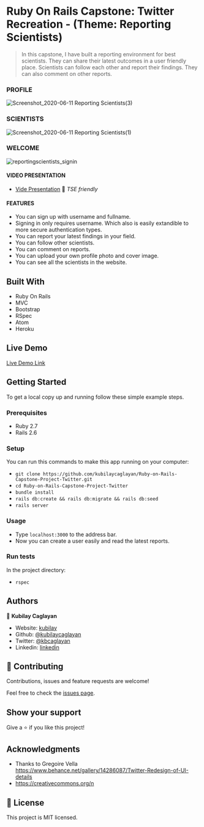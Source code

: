 # Ruby On Rails Capstone: Twitter Recreation - (Theme: Reporting Scientists)

> In this capstone, I have built a reporting environment for best scientists. They can share their latest outcomes in a user friendly place. Scientists can follow each other and report their findings. They can also comment on other reports.

### PROFILE

![Screenshot_2020-06-11 Reporting Scientists(3)](https://user-images.githubusercontent.com/60448833/84392469-1a0a8d80-ac03-11ea-97ea-7ef01b4857dd.png)

### SCIENTISTS

![Screenshot_2020-06-11 Reporting Scientists(1)](https://user-images.githubusercontent.com/60448833/84392529-2c84c700-ac03-11ea-913b-1d2871e1f8e6.png)

### WELCOME

![reportingscientists_signin](https://user-images.githubusercontent.com/60448833/84392638-4920ff00-ac03-11ea-8620-a21b8c915e47.png)

#### VIDEO PRESENTATION

- [Vide Presentation](https://www.loom.com/share/75adee801c27434eae3dbe5b457540bd) :movie_camera:  _TSE friendly_

#### FEATURES

- You can sign up with username and fullname.
- Signing in only requires username. Which also is easily extandible to more secure authentication types.
- You can report your latest findings in your field.
- You can follow other scientists.
- You can comment on reports.
- You can upload your own profile photo and cover image.
- You can see all the scientists in the website.

## Built With

- Ruby On Rails
- MVC
- Bootstrap
- RSpec
- Atom
- Heroku

## Live Demo

[Live Demo Link](http://reporting-scientists-bykubilay.herokuapp.com/)

## Getting Started

To get a local copy up and running follow these simple example steps.

### Prerequisites
- Ruby 2.7
- Rails 2.6

### Setup

You can run this commands to make this app running on your computer:
- `git clone https://github.com/kubilaycaglayan/Ruby-on-Rails-Capstone-Project-Twitter.git`
- `cd Ruby-on-Rails-Capstone-Project-Twitter`
- `bundle install`
- `rails db:create && rails db:migrate && rails db:seed`
- `rails server`

### Usage

- Type `localhost:3000` to the address bar.
- Now you can create a user easily and read the latest reports.

### Run tests

In the project directory:
- `rspec`

## Authors

👤 **Kubilay Caglayan**

- Website: [kubilay](https://kubilaycaglayan.com)
- Github: [@kubilaycaglayan](https://github.com/kubilaycaglayan)
- Twitter: [@kbcaglayan](https://twitter.com/kbcaglayan)
- Linkedin: [linkedin](https://linkedin.com/in/kubilaycaglayan)


## 🤝 Contributing

Contributions, issues and feature requests are welcome!

Feel free to check the [issues page](https://github.com/kubilaycaglayan/Ruby-on-Rails-Capstone-Project-Twitter/issues).

## Show your support

Give a ⭐️ if you like this project!

## Acknowledgments

- Thanks to Gregoire Vella https://www.behance.net/gallery/14286087/Twitter-Redesign-of-UI-details
- https://creativecommons.org/n

## 📝 License

This project is MIT licensed.

